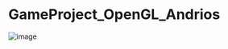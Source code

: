 # GameProject_OpenGL_Andrios
![image](https://user-images.githubusercontent.com/76439399/223914536-abd0e199-b865-4b8b-88cd-81759e2ecd09.png)

